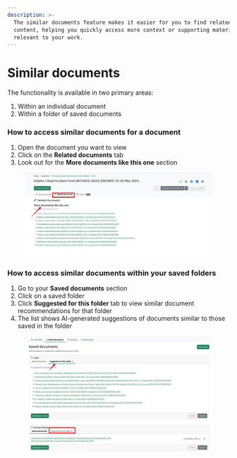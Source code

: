 ```yaml
---
description: >-
  The similar documents feature makes it easier for you to find related legal
  content, helping you quickly access more context or supporting materials
  relevant to your work.
---
```


# Similar documents

The functionality is available in two primary areas:

1. Within an individual document
2. Within a folder of saved documents

### How to access similar documents for a document

1. Open the document you want to view
2. Click on the **Related documents** tab
3. Look out for the **More documents like this one** section

<figure><img src=".gitbook/assets/per doc same.png" alt=""><figcaption></figcaption></figure>

### How to access similar documents within your saved folders

1. Go to your **Saved documents** section
2. Click on a saved folder
3. Click **Suggested for this folder** tab to view similar document recommendations for that folder
4. The list shows AI-generated suggestions of documents similar to those saved in the folder

<figure><img src=".gitbook/assets/similar saved.png" alt=""><figcaption></figcaption></figure>

